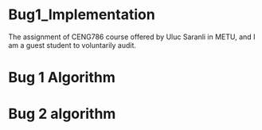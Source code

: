 # Bug1_Implementation
The assignment of CENG786 course offered by Uluc Saranli in METU, and I am a guest student to voluntarily audit.

# Bug 1 Algorithm






# Bug 2 algorithm

